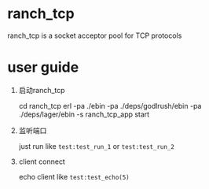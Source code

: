 # ranch_tcp
ranch_tcp is a socket acceptor pool for TCP protocols
# user guide
1. 启动ranch_tcp

   cd ranch_tcp
   erl -pa ./ebin -pa ./deps/godlrush/ebin -pa ./deps/lager/ebin -s ranch_tcp_app start
2. 监听端口

   just run like `test:test_run_1` or `test:test_run_2`

3. client connect

   echo client like `test:test_echo(5)`
